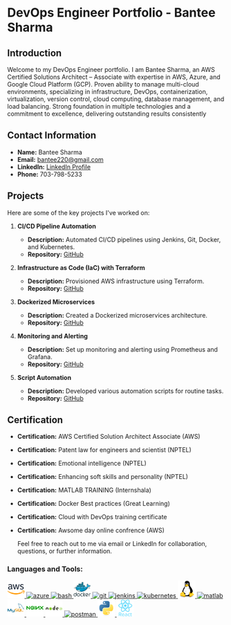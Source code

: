 # DevOps Engineer Portfolio - Bantee Sharma

## Introduction
Welcome to my DevOps Engineer portfolio. I am Bantee Sharma, an AWS Certified Solutions Architect – Associate with expertise in AWS, Azure, and Google Cloud Platform (GCP). Proven ability to manage multi-cloud environments, specializing in infrastructure, DevOps, containerization, virtualization, version control, cloud computing, database management, and load balancing. Strong foundation in multiple technologies and a commitment to excellence, delivering outstanding results consistently
## Contact Information
- **Name:** Bantee Sharma
- **Email:** bantee220@gmail.com
- **LinkedIn:** [LinkedIn Profile](https://www.linkedin.com/in/bantee-sharma-5b8709194)
- **Phone:** 703-798-5233

## Projects
Here are some of the key projects I've worked on:

1. **CI/CD Pipeline Automation**
   - **Description:** Automated CI/CD pipelines using Jenkins, Git, Docker, and Kubernetes.
   - **Repository:** [GitHub](https://github.com/Banteesharma/banteeSharma.git)

2. **Infrastructure as Code (IaC) with Terraform**
   - **Description:** Provisioned AWS infrastructure using Terraform.
   - **Repository:** [GitHub](https://github.com/yourusername/terraform-iac)

3. **Dockerized Microservices**
   - **Description:** Created a Dockerized microservices architecture.
   - **Repository:** [GitHub](https://github.com/yourusername/microservices-docker)

4. **Monitoring and Alerting**
   - **Description:** Set up monitoring and alerting using Prometheus and Grafana.
   - **Repository:** [GitHub](https://github.com/yourusername/monitoring-alerting)

5. **Script Automation**
   - **Description:** Developed various automation scripts for routine tasks.
   - **Repository:** [GitHub](https://github.com/yourusername/script-automation)

## Certification
- **Certification:** AWS Certified Solution Architect Associate (AWS)
- **Certification:** Patent law for engineers and scientist (NPTEL)
- **Certification:** Emotional intelligence (NPTEL)
- **Certification:** Enhancing soft skills and personality (NPTEL)
- **Certification:** MATLAB TRAINING (Internshala)
- **Certification:** Docker Best practices (Great Learning)
- **Certification:** Cloud with DevOps training certificate
- **Certification:** Awsome day online confrence (AWS)


  Feel free to reach out to me via email or LinkedIn for collaboration, questions, or further information.


<h3 align="left">Languages and Tools:</h3>
<p align="left"> <a href="https://aws.amazon.com" target="_blank" rel="noreferrer"> <img src="https://raw.githubusercontent.com/devicons/devicon/master/icons/amazonwebservices/amazonwebservices-original-wordmark.svg" alt="aws" width="40" height="40"/> </a> <a href="https://azure.microsoft.com/en-in/" target="_blank" rel="noreferrer"> <img src="https://www.vectorlogo.zone/logos/microsoft_azure/microsoft_azure-icon.svg" alt="azure" width="40" height="40"/> </a> <a href="https://www.gnu.org/software/bash/" target="_blank" rel="noreferrer"> <img src="https://www.vectorlogo.zone/logos/gnu_bash/gnu_bash-icon.svg" alt="bash" width="40" height="40"/> </a> <a href="https://www.docker.com/" target="_blank" rel="noreferrer"> <img src="https://raw.githubusercontent.com/devicons/devicon/master/icons/docker/docker-original-wordmark.svg" alt="docker" width="40" height="40"/> </a> <a href="https://git-scm.com/" target="_blank" rel="noreferrer"> <img src="https://www.vectorlogo.zone/logos/git-scm/git-scm-icon.svg" alt="git" width="40" height="40"/> </a> <a href="https://www.jenkins.io" target="_blank" rel="noreferrer"> <img src="https://www.vectorlogo.zone/logos/jenkins/jenkins-icon.svg" alt="jenkins" width="40" height="40"/> </a> <a href="https://kubernetes.io" target="_blank" rel="noreferrer"> <img src="https://www.vectorlogo.zone/logos/kubernetes/kubernetes-icon.svg" alt="kubernetes" width="40" height="40"/> </a> <a href="https://www.linux.org/" target="_blank" rel="noreferrer"> <img src="https://raw.githubusercontent.com/devicons/devicon/master/icons/linux/linux-original.svg" alt="linux" width="40" height="40"/> </a> <a href="https://www.mathworks.com/" target="_blank" rel="noreferrer"> <img src="https://upload.wikimedia.org/wikipedia/commons/2/21/Matlab_Logo.png" alt="matlab" width="40" height="40"/> </a> <a href="https://www.mysql.com/" target="_blank" rel="noreferrer"> <img src="https://raw.githubusercontent.com/devicons/devicon/master/icons/mysql/mysql-original-wordmark.svg" alt="mysql" width="40" height="40"/> </a> <a href="https://www.nginx.com" target="_blank" rel="noreferrer"> <img src="https://raw.githubusercontent.com/devicons/devicon/master/icons/nginx/nginx-original.svg" alt="nginx" width="40" height="40"/> </a> <a href="https://nodejs.org" target="_blank" rel="noreferrer"> <img src="https://raw.githubusercontent.com/devicons/devicon/master/icons/nodejs/nodejs-original-wordmark.svg" alt="nodejs" width="40" height="40"/> </a> <a href="https://postman.com" target="_blank" rel="noreferrer"> <img src="https://www.vectorlogo.zone/logos/getpostman/getpostman-icon.svg" alt="postman" width="40" height="40"/> </a> <a href="https://www.python.org" target="_blank" rel="noreferrer"> <img src="https://raw.githubusercontent.com/devicons/devicon/master/icons/python/python-original.svg" alt="python" width="40" height="40"/> </a> <a href="https://reactjs.org/" target="_blank" rel="noreferrer"> <img src="https://raw.githubusercontent.com/devicons/devicon/master/icons/react/react-original-wordmark.svg" alt="react" width="40" height="40"/> </a> </p>

